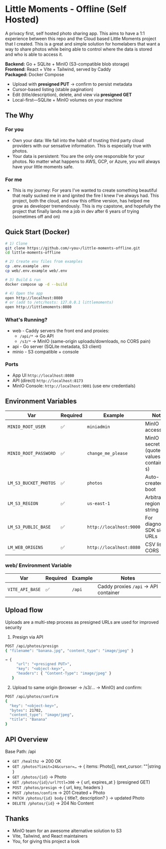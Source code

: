 # Little Moments - Offline (Self Hosted)
A privacy first, self hosted photo sharing app. This aims to have a 1:1 experience between this repo and the Cloud based Little Moments project that I created. This is a great and simple solution for homelabers that want a way to share photos while being able to control where the data is stored and who is able to access it.

**Backend:** Go + SQLite + MinIO (S3-compatible blob storage)  
**Frontend:** React + Vite + Tailwind, served by Caddy  
**Packaged:** Docker Compose

-  Upload with **presigned PUT** → confirm to persist metadata
-  Cursor-based listing (stable pagination)
-  Edit (title/description), delete, and view via **presigned GET**
-  Local-first—SQLite + MinIO volumes on your machine

## The Why
### For you
- Own your data: We fall into the habit of trusting third party cloud providers with our sensative information. This is especially true with photos. 
- Your data is persistent: You are the only one responsible for your photos. No matter what happens to AWS, GCP, or Azure, you will always have your little moments safe.

### For me
- This is my journey: For years I've wanted to create something beautiful that really sucked me in and ignited the fire I knew I've always had. This project, both the cloud, and now this offline version, has helped me grow as developer tremendously. This is my capstone, and hopefully the project that finally lands me a job in dev after 6 years of trying (sometimes off and on)

## Quick Start (Docker)

```bash
# 1) Clone
git clone https://github.com/<you>/little-moments-offline.git
cd little-moments-offline

# 2) Create env files from examples
cp .env.example .env
cp web/.env.example web/.env

# 3) Build & run
docker compose up -d --build

# 4) Open the app
open http://localhost:8080
# or (add to /etc/hosts: 127.0.0.1 littlemoments)
open http://littlemoments:8080
```

### What's Running?
- web - Caddy servers the front end and proxies:
    - ```/api/*``` -> Go API
    - ```/s3/*``` -> MinIO (same-origin uploads/downloads, no CORS pain)
- api - Go server (SQLite metadata, S3 client)
- minio - S3 compatible + console

### Ports
- App UI ```http://localhost:8080``` 
- API (direct) ```http://localhost:8173```
- MinIO Console: ```http://localhost:9001``` (use env credentials)

## Environment Variables
| Var                   | Required | Example                 | Notes                                      |
| --------------------- | -------- | ----------------------- | ------------------------------------------ |
| `MINIO_ROOT_USER`     | ✅        | `miniadmin`             | MinIO access key                           |
| `MINIO_ROOT_PASSWORD` | ✅        | `change_me_please`      | MinIO secret (quote values containing `$`) |
| `LM_S3_BUCKET_PHOTOS` | ✅        | `photos`                | Auto-created on boot                       |
| `LM_S3_REGION`        | ✅        | `us-east-1`             | Arbitrary region string                    |
| `LM_S3_PUBLIC_BASE`   | ✅        | `http://localhost:9000` | For diagnostics; SDK signs URLs            |
| `LM_WEB_ORIGINS`      | ✅        | `http://localhost:8080` | CSV list for CORS                          |

### web/ Environment Variable
| Var             | Required | Example | Notes                                |
| --------------- | -------- | ------- | ------------------------------------ |
| `VITE_API_BASE` | ✅        | `/api`  | Caddy proxies `/api` → API container |

## Upload flow
Uploads are a multi-step process as presigned URLs are used for improved security

1. Presign via API
```bash
POST /api/photos/presign
{ "filename": "banana.jpg", "content_type": "image/jpeg" }

→ {
     "url": "<presigned PUT>",
     "key": "<object-key>",
     "headers": { "Content-Type": "image/jpeg" }
   }
```

2. Upload to same origin (browser → /s3/... → MinIO) and confirm:
```bash
POST /api/photos/confirm
{
  "key": "<object-key>",
  "bytes": 21702,
  "content_type": "image/jpeg",
  "title": "Banana"
}
```

## API Overview
Base Path: /api
- ```GET /healthz``` → 200 OK
- ```GET /photos?limit=24&cursor=…``` → { items: Photo[], next_cursor: ""|string }
- ```GET /photos/{id}``` → Photo
- ```GET /photos/{id}/url?ttl=300``` → { url, expires_at } (presigned GET)
- ```POST /photos/presign``` → { url, key, headers }
- ```POST /photos/confirm``` → 201 Created + Photo
- ```PATCH /photos/{id} body``` { title?, description? } → updated Photo
- ```DELETE /photos/{id}``` → 204 No Content

## Thanks
- MinIO team for an awesome alternative solution to S3
- Vite, Tailwind, and React maintainers
- You, for giving this project a look